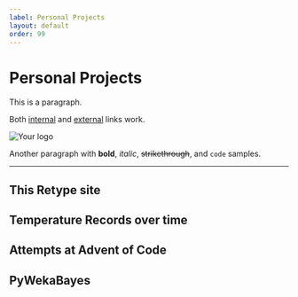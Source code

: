 ```yaml
---
label: Personal Projects
layout: default
order: 99
---
```


# Personal Projects

This is a paragraph.

Both [internal](README.md) and [external](https://example.com) links work.

![Your logo](logo.png)

Another paragraph with **bold**, _italic_, ~~strikethrough~~, and `code` samples.

---

## This Retype site


## Temperature Records over time


## Attempts at Advent of Code

## PyWekaBayes